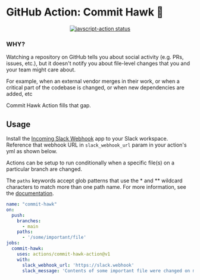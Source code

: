 # GitHub Action: Commit Hawk 🦅

<p align="center">
  <a href="https://github.com/jesalg/commit-hawk-action/actions"><img alt="javscript-action status" src="https://github.com/jesalg/commit-hawk-action/workflows/units-test/badge.svg"></a>
</p>

### WHY?

Watching a repository on GitHub tells you about social activity (e.g. PRs, issues, etc.), but it doesn't notify you about file-level changes that you and your team might care about. 

For example, when an external vendor merges in their work, or when a critical part of the codebase is changed, or when new dependencies are added, etc 

Commit Hawk Action fills that gap. 

## Usage

Install the [Incoming Slack Webhook](https://slack.com/apps/A0F7XDUAZ-incoming-webhooks) app to your Slack workspace. Reference that webhook URL in `slack_webhook_url` param in your action's yml as shown below.

Actions can be setup to run conditionally when a specific file(s) on a particular branch are changed. 

The `paths` keywords accept glob patterns that use the * and ** wildcard characters to match more than one path name. For more information, see the [documentation](https://docs.github.com/en/actions/reference/workflow-syntax-for-github-actions#onpushpull_requestpaths).

```yaml
name: "commit-hawk"
on:
  push:
    branches:
      - main
    paths:
      - '/some/important/file'
jobs:
  commit-hawk:
    uses: actions/commit-hawk-action@v1
    with:
      slack_webhook_url: 'https://slack.webhook'
      slack_message: 'Contents of some important file were changed on master'
```

